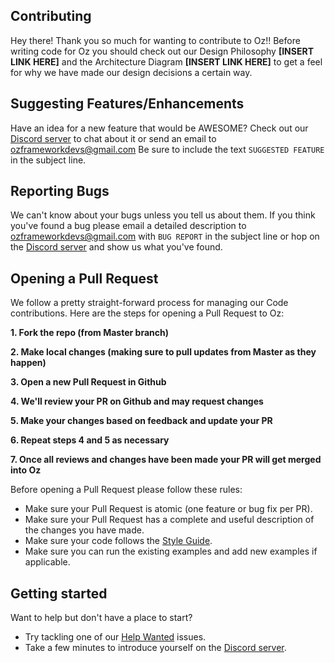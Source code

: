 ## Contributing
Hey there! Thank you so much for wanting to contribute to Oz!!
Before writing code for Oz you should check out our Design Philosophy **[INSERT LINK HERE]** and the Architecture Diagram **[INSERT LINK HERE]** to get a feel for why we have made our design decisions a certain way.


## Suggesting Features/Enhancements
Have an idea for a new feature that would be AWESOME? Check out our [Discord server](https://discord.gg/yjKsWS6) to chat about it or send an email to ozframeworkdevs@gmail.com Be sure to include the text `SUGGESTED FEATURE` in the subject line.

## Reporting Bugs
We can't know about your bugs unless you tell us about them. If you think you've found a bug please email a detailed description to ozframeworkdevs@gmail.com with `BUG REPORT` in the subject line or hop on the [Discord server](https://discord.gg/yjKsWS6) and show us what you've found.

## Opening a Pull Request
We follow a pretty straight-forward process for managing our Code contributions. Here are the steps for opening a Pull Request to Oz:

__1. Fork the repo (from Master branch)__

__2. Make local changes (making sure to pull updates from Master as they happen)__

__3. Open a new Pull Request in Github__

__4. We'll review your PR on Github and may request changes__

__5. Make your changes based on feedback and update your PR__

__6. Repeat steps 4 and 5 as necessary__

__7. Once all reviews and changes have been made your PR will get merged into Oz__

Before opening a Pull Request please follow these rules:

- Make sure your Pull Request is atomic (one feature or bug fix per PR).
- Make sure your Pull Request has a complete and useful description of the changes you have made.
- Make sure your code follows the [Style Guide](https://github.com/greenarrowdb/oz/wiki/Style-Guide).
- Make sure you can run the existing examples and add new examples if applicable.


## Getting started
Want to help but don't have a place to start?

- Try tackling one of our [Help Wanted](https://github.com/greenarrowdb/oz/labels/help%20wanted) issues.
- Take a few minutes to introduce yourself on the [Discord server](https://discord.gg/yjKsWS6).